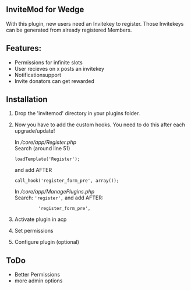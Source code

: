 InviteMod for Wedge
-------------------

With this plugin, new users need an Invitekey to register.
Those Invitekeys can be generated from already registered Members.


Features:
---------
 - Permissions for infinite slots
 - User recieves on x posts an invitekey
 - Notificationsupport
 - Invite donators can get rewarded


Installation
------------

1. Drop the 'invitemod' directory in your plugins folder.

2. Now you have to add the custom hooks. You need to do this after each upgrade/update!

   In */core/app/Register.php*<br> 
   Search (around line 51)
   ````
   loadTemplate('Register');
   ```` 
   and add AFTER
   ````
   call_hook('register_form_pre', array());
   ````



   In */core/app/ManagePlugins.php*<br>
   Search:
   ``'register',``
   and add AFTER:
   ````
			'register_form_pre',
   ````
   
3. Activate plugin in acp
4. Set permissions
5. Configure plugin (optional)

ToDo
----

- Better Permissions
- more admin options

